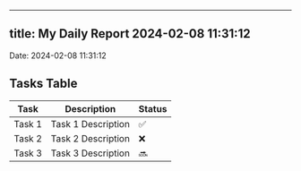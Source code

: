 
---
title: My Daily Report 2024-02-08 11:31:12
---

Date: 2024-02-08 11:31:12

## Tasks Table

| Task | Description | Status |
|------|-------------|--------|
| Task 1 | Task 1 Description | ✅ |
| Task 2 | Task 2 Description | ❌ |
| Task 3 | Task 3 Description | 🔜 |
